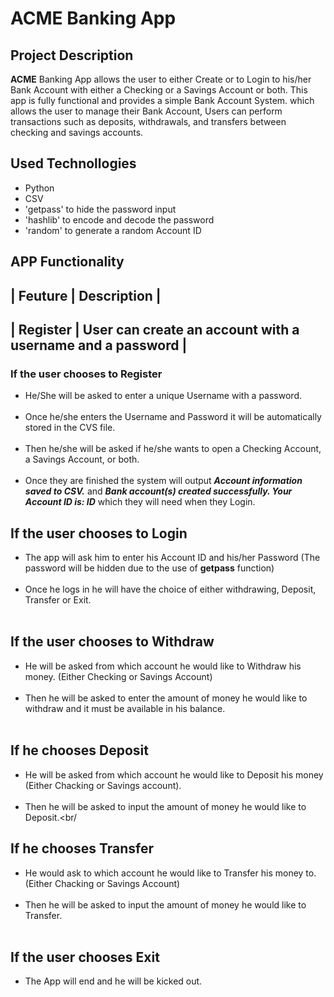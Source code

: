 
# ACME Banking App

## Project Description
**ACME**  Banking App allows the user to either Create or to Login to his/her Bank Account with either a Checking or a Savings Account or both.
This app is fully functional and provides a simple Bank Account System. which allows the user to manage their Bank Account, Users can perform transactions such as deposits, withdrawals, and transfers between checking and savings accounts.

## Used Technollogies
- Python
- CSV
- 'getpass' to hide the password input
- 'hashlib' to encode and decode the password
- 'random' to generate a random Account ID

## APP Functionality
| Feuture           | Description |
------------------------------------
| **Register**       | User can create an account with a username and a password |
--------------------------------------------------------------------------------

### If the user chooses to Register
- He/She will be asked to enter a unique Username with a password. <br/><br/>
- Once he/she enters the Username and Password it will be automatically stored in the CVS file. <br/><br/>
- Then he/she will be asked if he/she wants to open a Checking Account, a Savings Account, or both. <br/><br/>
- Once they are finished the system will output ***Account information saved to CSV.*** and ***Bank account(s) created successfully. Your Account ID is: ID***  which they will need when they Login. <br/><be/>

## If the user chooses to Login
- The app will ask him to enter his Account ID and his/her Password (The password will be hidden due to the use of **getpass** function) <br/><br/>
- Once he logs in he will have the choice of either withdrawing, Deposit, Transfer or Exit. <br/><br/>
  
## If the user chooses to  Withdraw
- He will be asked from which account he would like to Withdraw his money. (Either Checking or Savings Account)<br/><br/>
- Then he will be asked to enter the amount of money he would like to withdraw and it must be available in his balance.<br/><br/>

## If he chooses Deposit
- He will be asked from which account he would like to Deposit his money (Either Chacking or Savings account).<br/><br/>
- Then he will be asked to input the amount of money he would like to Deposit.<br/<br/>

## If he chooses Transfer
- He would ask to which account he would like to Transfer his money to. (Either Chacking or Savings Account)<br/><br/>
- Then he will be asked to input the amount of money he would like to Transfer.<br/><br/>

## If the user chooses Exit
- The App will end and he will be kicked out.<br/><br/>
